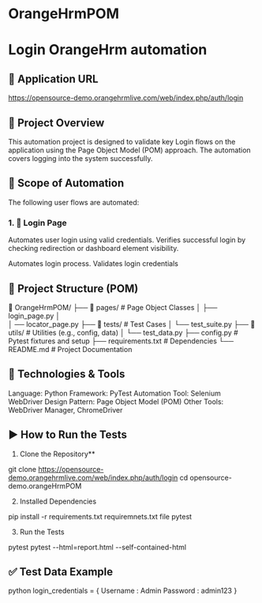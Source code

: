 # OrangeHrmPOM

# Login OrangeHrm automation

## 🔗 Application URL

https://opensource-demo.orangehrmlive.com/web/index.php/auth/login



## 📌 Project Overview

This automation project is designed to validate key Login flows on the application using the Page Object Model (POM) approach. 
The automation covers logging into the system successfully.


## 🎯 Scope of Automation

The following user flows are automated:

### 1. 🔐 Login Page

Automates user login using valid credentials.
Verifies successful login by checking redirection or dashboard element visibility.



Automates login process.
Validates login credentials


## 🧱 Project Structure (POM)

📁 OrangeHrmPOM/
├── 📁 pages/                  # Page Object Classes
│   ├── login_page.py
│   
│   ── locator_page.py
├── 📁 tests/                  # Test Cases
│   └── test_suite.py
├── 📁 utils/                  # Utilities (e.g., config, data)
│   └── test_data.py
├── config.py               # Pytest fixtures and setup
├── requirements.txt          # Dependencies
└── README.md                 # Project Documentation


## 🧪 Technologies & Tools

 Language: Python
 Framework: PyTest
 Automation Tool: Selenium WebDriver
 Design Pattern: Page Object Model (POM)
 Other Tools: WebDriver Manager, ChromeDriver



## ▶️ How to Run the Tests

1. Clone the Repository**

git clone https://opensource-demo.orangehrmlive.com/web/index.php/auth/login
cd opensource-demo.orangeHrmPOM

2. Installed Dependencies


pip install -r requirements.txt
requiremnets.txt file
pytest

3. Run the Tests

pytest 
pytest --html=report.html --self-contained-html

## ✅ Test Data Example

python
login_credentials = {
    Username : Admin
    Password : admin123
}

